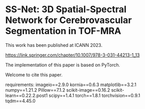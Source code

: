 # SS-Net: 3D Spatial-Spectral Network for Cerebrovascular Segmentation in TOF-MRA


This work has been published at ICANN 2023. 

https://link.springer.com/chapter/10.1007/978-3-031-44213-1_13

The implementation of this paper is based on PyTorch.

Welcome to cite this paper.


requirements:
imageio==2.9.0
kornia==0.6.3
matplotlib==3.2.1
numpy==1.21.2
Pillow==7.1.2
scikit-image==0.16.2
scikit-learn==0.22.2.post1
scipy==1.4.1
torch==1.8.1
torchvision==0.9.1
tqdm==4.45.0
